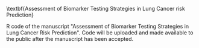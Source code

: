 \textbf{Assessment of Biomarker Testing Strategies in Lung Cancer risk Prediction}

R code of the manuscript "Assessment of Biomarker Testing Strategies in Lung Cancer Risk Prediction". Code will be uploaded and made available to the public after the manuscript has been accepted.